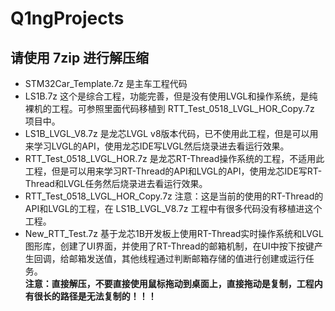 # Q1ngProjects
## 请使用 7zip 进行解压缩
+ STM32Car_Template.7z               是主车工程代码
+ LS1B.7z                            这个是综合工程，功能完善，但是没有使用LVGL和操作系统，是纯裸机的工程。可参照里面代码移植到 RTT_Test_0518_LVGL_HOR_Copy.7z 项目中。
+ LS1B_LVGL_V8.7z                    是龙芯LVGL v8版本代码，已不使用此工程，但是可以用来学习LVGL的API，使用龙芯IDE写LVGL然后烧录进去看运行效果。
+ RTT_Test_0518_LVGL_HOR.7z          是龙芯RT-Thread操作系统的工程，不适用此工程，但是可以用来学习RT-Thread的API和LVGL的API，使用龙芯IDE写RT-Thread和LVGL任务然后烧录进去看运行效果。
+ RTT_Test_0518_LVGL_HOR_Copy.7z     注意：这是当前的使用的RT-Thread的API和LVGL的工程，在 LS1B_LVGL_V8.7z 工程中有很多代码没有移植进这个工程。
+ New_RTT_Test.7z                    基于龙芯1B开发板上使用RT-Thread实时操作系统和LVGL图形库，创建了UI界面，并使用了RT-Thread的邮箱机制，在UI中按下按键产生回调，给邮箱发送值，其他线程通过判断邮箱存储的值进行创建或运行任务。  
**注意：直接解压，不要直接使用鼠标拖动到桌面上，直接拖动是复制，工程内有很长的路径是无法复制的！！！**
